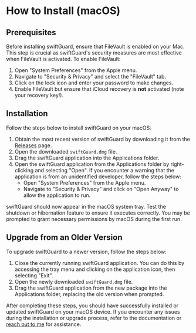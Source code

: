# How to Install (macOS)

## Prerequisites
Before installing swiftGuard, ensure that FileVault is enabled on your Mac. This step is crucial as swiftGuard's security measures are most effective when FileVault is activated. To enable FileVault:
1. Open "System Preferences" from the Apple menu.
2. Navigate to "Security & Privacy" and select the "FileVault" tab.
3. Click on the lock icon and enter your password to make changes.
4. Enable FileVault but ensure that iCloud recovery is **not** activated (note your recovery key!).

## Installation
Follow the steps below to install swiftGuard on your macOS:

1. Obtain the most recent version of swiftGuard by downloading it from the [Releases](https://github.com/Lennolium/swiftGuard/releases/latest) page.
2. Open the downloaded `swiftGuard.dmg` file.
3. Drag the swiftGuard application into the Applications folder.
4. Open the swiftGuard application from the Applications folder by right-clicking and selecting "Open". If you encounter a warning that the application is from an unidentified developer, follow the steps below:
   - Open "System Preferences" from the Apple menu.
   - Navigate to "Security & Privacy" and click on "Open Anyway" to allow the application to run.

swiftGuard should now appear in the macOS system tray. Test the shutdown or hibernation feature to ensure it executes correctly. You may be prompted to grant necessary permissions by macOS during the first run.

## Upgrade from an Older Version
To upgrade swiftGuard to a newer version, follow the steps below:

1. Close the currently running swiftGuard application. You can do this by accessing the tray menu and clicking on the application icon, then selecting "Exit".
2. Open the newly downloaded `swiftGuard.dmg` file.
3. Drag the swiftGuard application from the new package into the Applications folder, replacing the old version when prompted.

After completing these steps, you should have successfully installed or updated swiftGuard on your macOS device. If you encounter any issues during the installation or upgrade process, refer to the documentation or [reach out to me](mailto:lennart-haack@mail.de?subject=swiftGuard%20Assistance&body=Dear%20Lennart%2C%0A%0AI'm%20trying%20to%20install%2Fupgrade%20swiftGuard%2C%20but%20did%20run%20into%20some%20problems%3A) for assistance.
